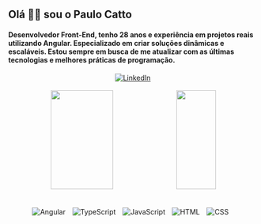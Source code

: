  ## Olá 👋🏻 sou o Paulo Catto
    
 #### Desenvolvedor Front-End, tenho 28 anos e experiência em projetos reais utilizando Angular. Especializado em criar soluções dinâmicas e escaláveis. Estou sempre em busca de me atualizar com as últimas tecnologias e melhores práticas de programação.
<div align="center">
    <a href="https://www.linkedin.com/in/paulocatto/" target="_blank">
        <img src="https://img.shields.io/badge/LinkedIn-0077B5?style=for-the-badge&logo=linkedin&logoColor=white" alt="LinkedIn">
    </a>
</div>
<br>
<div align="center" >
  <img height="200em" width="50%" src="https://github-readme-stats.vercel.app/api?username=PauloCatto&show_icons=true&theme=dark"/> 
  <img height="200em" width="40%" src="https://github-readme-stats.vercel.app/api/top-langs/?username=PauloCatto&layout=compact&langs_count=7&theme=dark"/>
</div>
<br>
<br>

<div align="center">
 <img
        src="https://img.shields.io/badge/-Angular-05122A?style=flat&logo=angular&logoColor=ef233c"
        alt="Angular"
        style="display: inline-block; margin-right: 10px"
      />
      <img
        src="https://img.shields.io/badge/-TypeScript-05122A?style=flat&logo=typescript"
        alt="TypeScript"
        style="display: inline-block; margin-right: 10px"
      />
      <img
        src="https://img.shields.io/badge/-JavaScript-05122A?style=flat&logo=javascript"
        alt="JavaScript"
        style="display: inline-block; margin-right: 10px"
      />
      <img
        src="https://img.shields.io/badge/-HTML-05122A?style=flat&logo=html5"
        alt="HTML"
        style="display: inline-block; margin-right: 10px"
      />
      <img
        src="https://img.shields.io/badge/-CSS-05122A?style=flat&logo=CSS3&logoColor=1572B6"
        alt="CSS"
        style="display: inline-block; margin-right: 10px"
      />
</div>
